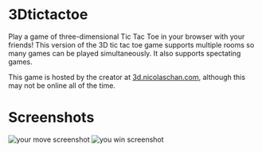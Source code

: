 # 3Dtictactoe
Play a game of three-dimensional Tic Tac Toe in your browser with your friends! This version of the 3D tic tac toe game supports multiple rooms so many games can be played simultaneously. It also supports spectating games.

This game is hosted by the creator at [3d.nicolaschan.com](https://3d.nicolaschan.com), although this may not be online all of the time.

# Screenshots
![your move screenshot](https://i.imgur.com/Ym9dehz.png)
![you win screenshot](https://i.imgur.com/sizXfuK.png)

